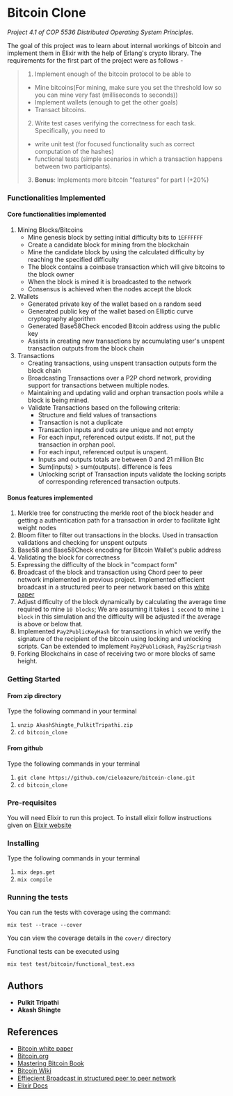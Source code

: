 # Bitcoin Clone

*Project 4.1 of COP 5536 Distributed Operating System Principles.*

The goal of this project was to learn about internal workings of bitcoin and implement them in Elixir with the help of Erlang's crypto library. The requirements for the first part of the project were as follows - 
> 1. Implement enough of the bitcoin protocol to be able to 
>* Mine bitcoins(For mining, make sure you set the threshold low so you can mine very fast (milliseconds to seconds))
>* Implement wallets (enough to get the other goals)
>* Transact bitcoins. 
> 2. Write test cases verifying the correctness for each task. Specifically, you need to 
>* write unit test (for focused functionality such as correct computation of the hashes)
>* functional tests (simple scenarios in which a transaction happens between two participants).
> 3. **Bonus**: Implements more bitcoin "features" for part I (+20%)

### Functionalities Implemented

#### Core functionalities implemented
1. Mining Blocks/Bitcoins
    - Mine genesis block by setting initial difficulty bits to `1EFFFFFF`
    - Create a candidate block for mining from the blockchain
    - Mine the candidate block by using the calculated difficulty by reaching the specified difficulty
    - The block contains a coinbase transaction which will give bitcoins to the block owner
    - When the block is mined it is broadcasted to the network
    - Consensus is achieved when the nodes accept the block 
2. Wallets
    - Generated private key of the wallet based on a random seed
    - Generated public key of the wallet based on Elliptic curve cryptography
      algorithm
    - Generated Base58Check encoded Bitcoin address using the public key
    - Assists in creating new transactions by accumulating user's unspent
      transaction outputs from the block chain
3. Transactions
    - Creating transactions, using unspent transaction outputs form the block chain
    - Broadcasting Transactions over a P2P chord network, providing support for transactions between multiple nodes.
    - Maintaining and updating valid and orphan transaction pools while a block is being mined.
    - Validate Transactions based on the following criteria:
        - Structure and field values of transactions 
        - Transaction is not a duplicate
        - Transaction inputs and outs are unique and not empty
        - For each input, referenced output exists. If not, put the transaction in orphan pool.
        - For each input, referenced output is unspent.
        - Inputs and outputs totals are between 0 and 21 million Btc
        - Sum(inputs) > sum(outputs). difference is fees
        - Unlocking script of Transaction inputs validate the locking scripts of corresponding referenced transaction outputs.

#### Bonus features implemented
1. Merkle tree for constructing the merkle root of the block header and getting a authentication path for a transaction in order to facilitate light weight nodes
2. Bloom filter to filter out transactions in the blocks. Used in transaction validations and checking for unspent outputs
3. Base58 and Base58Check encoding for Bitcoin Wallet's public address
4. Validating the block for correctness
5. Expressing the difficulty of the block in "compact form"
6. Broadcast of the block and transaction using Chord peer to peer network implemented in previous project. Implemented effiecient broadcast in a structured peer to peer network based on this [white paper](http://www-kiv.zcu.cz/~ledvina/DHT/paper3.pdf)
7. Adjust difficulty of the block dynamically by calculating the average time required to mine `10 blocks`; We are assuming it takes `1 second` to mine `1 block` in this simulation and the difficulty will be adjusted if the average is above or below that.
8. Implemented `Pay2PublicKeyHash` for  transactions in which we verify the
   signature of the recipient of the bitcoin using locking and unlocking  
   scripts. Can be extended to implement `Pay2PublicHash`, `Pay2ScriptHash`
9. Forking Blockchains in case of receiving two or more blocks of same height.


### Getting Started
#### From zip directory
Type the following command in your terminal
1. `unzip AkashShingte_PulkitTripathi.zip`
2. `cd bitcoin_clone`

#### From github
Type the following commands in your terminal
1. `git clone https://github.com/cieloazure/bitcoin-clone.git`
2. `cd bitcoin_clone`

### Pre-requisites

You will need Elixir to run this project. 
To install elixir follow instructions given on [Elixir website](https://elixir-lang.org/install.html)

### Installing
Type the following commands in your terminal
1. `mix deps.get`
2. `mix compile`

### Running the tests
You can run the tests with coverage using the command: 

`mix test --trace --cover`

You can view the coverage details in the `cover/` directory 

Functional tests can be executed using

`mix test test/bitcoin/functional_test.exs`

## Authors

* **Pulkit Tripathi**
* **Akash Shingte**

## References

* [Bitcoin white paper](https://bitcoin.org/bitcoin.pdf)
* [Bitcoin.org](https://bitcoin.org/en/)
* [Mastering Bitcoin Book](https://www.docdroid.net/ELs0cbB/mastering-bitcoin.pdf)
* [Bitcoin Wiki](https://en.bitcoin.it/wiki/Main_Page)
* [Effiecient Broadcast in structured peer to peer network](http://www-kiv.zcu.cz/~ledvina/DHT/paper3.pdf)
* [Elixir Docs](https://hexdocs.pm/elixir/Kernel.html)
